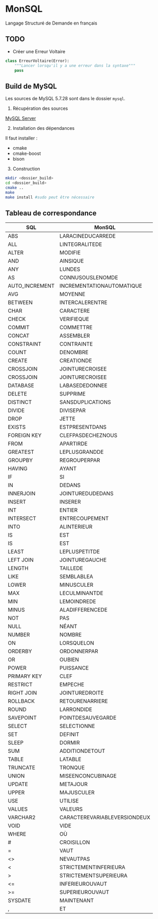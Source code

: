 # MonSQL

Langage Structuré de Demande en français

## TODO
* Créer une Erreur Voltaire
```python
class ErreurVoltaire(Error):
	"""Lancer lorsqu'il y a une erreur dans la syntaxe"""
	pass
```

## Build de MySQL

Les sources de MySQL 5.7.28 sont dans le dossier `mysql`.

1. Récupération des sources

[MySQL Server](https://github.com/mysql/mysql-server.git)

2. Installation des dépendances

Il faut installer :
* cmake
* cmake-boost
* bison

3. Construction

```bash
mkdir <dossier_build>
cd <dossier_build>
cmake ..
make
make install #sudo peut être nécessaire
```


## Tableau de correspondance

| SQL             | MonSQL                       | 
|-----------------|------------------------------| 
| ABS             | LARACINEDUCARREDE            | 
| ALL             | LINTEGRALITEDE               | 
| ALTER           | MODIFIE                      | 
| AND             | AINSIQUE                     | 
| ANY             | LUNDES                       | 
| AS              | CONNUSOUSLENOMDE             | 
| AUTO\_INCREMENT | INCREMENTATIONAUTOMATIQUE    | 
| AVG             | MOYENNE                      | 
| BETWEEN         | INTERCALERENTRE              | 
| CHAR            | CARACTERE                    | 
| CHECK           | VERIFIEQUE                   | 
| COMMIT          | COMMETTRE                    | 
| CONCAT          | ASSEMBLER                    | 
| CONSTRAINT      | CONTRAINTE                   | 
| COUNT           | DENOMBRE                     | 
| CREATE          | CREATIONDE                   | 
| CROSSJOIN       | JOINTURECROISEE              | 
| CROSSJOIN       | JOINTURECROISEE              | 
| DATABASE        | LABASEDEDONNEE               | 
| DELETE          | SUPPRIME                     | 
| DISTINCT        | SANSDUPLICATIONS             | 
| DIVIDE          | DIVISEPAR                    | 
| DROP            | JETTE                        | 
| EXISTS          | ESTPRESENTDANS               | 
| FOREIGN KEY     | CLEFPASDECHEZNOUS            | 
| FROM            | APARTIRDE                    | 
| GREATEST        | LEPLUSGRANDDE                | 
| GROUPBY         | REGROUPERPAR                 | 
| HAVING          | AYANT                        | 
| IF              | SI                           | 
| IN              | DEDANS                       | 
| INNERJOIN       | JOINTUREDUDEDANS             | 
| INSERT          | INSERER                      | 
| INT             | ENTIER                       | 
| INTERSECT       | ENTRECOUPEMENT               | 
| INTO            | ALINTERIEUR                  | 
| IS              | EST                          | 
| IS              | EST                          | 
| LEAST           | LEPLUSPETITDE                | 
| LEFT JOIN       | JOINTUREGAUCHE               | 
| LENGTH          | TAILLEDE                     | 
| LIKE            | SEMBLABLEA                   | 
| LOWER           | MINUSCULER                   | 
| MAX             | LECULMINANTDE                | 
| MIN             | LEMOINDREDE                  | 
| MINUS           | ALADIFFERENCEDE              | 
| NOT             | PAS                          | 
| NULL            | NÉANT                        | 
| NUMBER          | NOMBRE                       | 
| ON              | LORSQUELON                   | 
| ORDERBY         | ORDONNERPAR                  | 
| OR              | OUBIEN                       | 
| POWER           | PUISSANCE                    | 
| PRIMARY KEY     | CLEF                         | 
| RESTRICT        | EMPECHE                      | 
| RIGHT JOIN      | JOINTUREDROITE               | 
| ROLLBACK        | RETOURENARRIERE              | 
| ROUND           | LARRONDIDE                   | 
| SAVEPOINT       | POINTDESAUVEGARDE            | 
| SELECT          | SELECTIONNE                  | 
| SET             | DEFINIT                      | 
| SLEEP           | DORMIR                       | 
| SUM             | ADDITIONDETOUT               | 
| TABLE           | LATABLE                      | 
| TRUNCATE        | TRONQUE                      | 
| UNION           | MISEENCONCUBINAGE            | 
| UPDATE          | METAJOUR                     | 
| UPPER           | MAJUSCULER                   | 
| USE             | UTILISE                      | 
| VALUES          | VALEURS                      | 
| VARCHAR2        | CARACTEREVARIABLEVERSIONDEUX | 
| VOID            | VIDE                         | 
| WHERE           | OÙ                           | 
| #               | CROISILLON                   | 
| =               | VAUT                         | 
| <>              | NEVAUTPAS                    | 
| <               | STRICTEMENTINFERIEURA        | 
| >               | STRICTEMENTSUPERIEURA        | 
| <=              | INFERIEUROUVAUT              | 
| >=              | SUPERIEUROUVAUT              | 
| SYSDATE         | MAINTENANT                   | 
| ,               | ET                           | 

